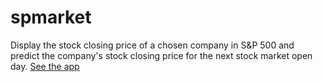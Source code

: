 # spmarket
Display the stock closing price of a chosen company in S&P 500 and predict the company's stock closing price for the next stock market open day.
[See the app](https://share.streamlit.io/3jcn/spmarket/main/sp_main.py)

